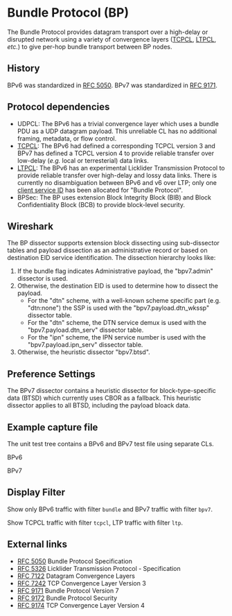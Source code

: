 # Bundle Protocol (BP)

The Bundle Protocol provides datagram transport over a high-delay or disrupted network using a variety of convergence layers ([TCPCL](/TCPCL), [LTPCL](/LTP), _etc._) to give per-hop bundle transport between BP nodes.

## History

BPv6 was standardized in [RFC 5050](https://www.ietf.org/rfc/rfc5050.html). BPv7 was standardized in [RFC 9171](https://www.ietf.org/rfc/rfc9171.html).

## Protocol dependencies

- UDPCL: The BPv6 has a trivial convergence layer which uses a bundle PDU as a UDP datagram payload. This unreliable CL has no additional framing, metadata, or flow control.
- [TCPCL](/TCPCL): The BPv6 had defined a corresponding TCPCL version 3 and BPv7 has defined a TCPCL version 4 to provide reliable transfer over low-delay (_e.g._ local or terresterial) data links.
- [LTPCL](/LTP): The BPv6 has an experimental Licklider Transmission Protocol to provide reliable transfer over high-delay and lossy data links. There is currently no disambiguation between BPv6 and v6 over LTP; only one [client service ID](https://www.iana.org/assignments/ltp-parameters/ltp-parameters.xhtml#client-service-ids) has been allocated for "Bundle Protocol".
- BPSec: The BP uses extension Block Integrity Block (BIB) and Block Confidentiality Block (BCB) to provide block-level security.

## Wireshark

The BP dissector supports extension block dissecting using sub-dissector tables and payload dissection as an administrative record or based on destination EID service identification. The dissection hierarchy looks like:

1. If the bundle flag indicates Administrative payload, the "bpv7.admin" dissector is used.
2. Otherwise, the destination EID is used to determine how to dissect the payload.
   * For the "dtn" scheme, with a well-known scheme specific part (e.g. "dtn:none") the SSP is used with the "bpv7.payload.dtn_wkssp" dissector table.
   * For the "dtn" scheme, the DTN service demux is used with the "bpv7.payload.dtn_serv" dissector table.
   * For the "ipn" scheme, the IPN service number is used with the "bpv7.payload.ipn_serv" dissector table.
3. Otherwise, the heuristic dissector "bpv7.btsd".

## Preference Settings

The BPv7 dissector contains a heuristic dissector for block-type-specific data (BTSD) which currently uses CBOR as a fallback. This heuristic dissector applies to all BTSD, including the payload bloack data.

## Example capture file

The unit test tree contains a BPv6 and BPv7 test file using separate CLs.

BPv6

BPv7

## Display Filter

Show only BPv6 traffic with filter `bundle` and BPv7 traffic with filter `bpv7`.

Show TCPCL traffic with filter `tcpcl`, LTP traffic with filter `ltp`.

## External links

- [RFC 5050](https://www.rfc-editor.org/rfc/rfc5050.html) Bundle Protocol Specification
- [RFC 5326](https://www.rfc-editor.org/rfc/rfc5326.html) Licklider Transmission Protocol - Specification
- [RFC 7122](https://www.rfc-editor.org/rfc/rfc7122.html) Datagram Convergence Layers
- [RFC 7242](https://www.rfc-editor.org/rfc/rfc7242.html) TCP Convergence Layer Version 3
- [RFC 9171](https://www.rfc-editor.org/rfc/rfc9171.html) Bundle Protocol Version 7
- [RFC 9172](https://www.rfc-editor.org/rfc/rfc9172.html) Bundle Protocol Security
- [RFC 9174](https://www.rfc-editor.org/rfc/rfc9174.html) TCP Convergence Layer Version 4